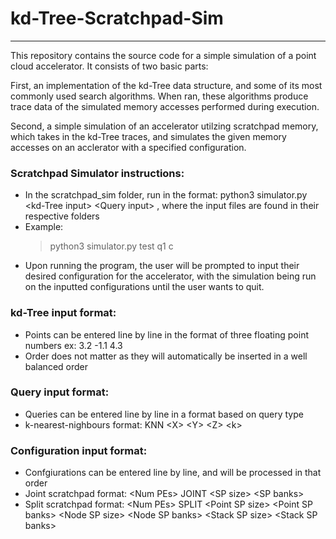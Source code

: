 # kd-Tree-Scratchpad-Sim
---
This repository contains the source code for a simple simulation of a point cloud accelerator. It consists of two basic parts:

First, an implementation of the kd-Tree data structure, and some of its most commonly used search algorithms. When ran, these algorithms produce trace data of the simulated memory accesses performed during execution.    

Second, a simple simulation of an accelerator utilzing scratchpad memory, which takes in the kd-Tree traces, and simulates the given memory accesses on an acclerator with a specified configuration.  



### Scratchpad Simulator instructions:
- In the scratchpad_sim folder, run in the format:
  python3 simulator.py \<kd-Tree input> \<Query input> <Config Input>, where the input files are found in their respective folders  
- Example:  
  > python3 simulator.py test q1 c
- Upon running the program, the user will be prompted to input their desired configuration for the accelerator, with the simulation being run on the inputted    configurations until the user wants to quit.
  
 ### kd-Tree input format:
- Points can be entered line by line in the format of three floating point numbers ex: 3.2 -1.1 4.3  
- Order does not matter as they will automatically be inserted in a well balanced order
  
 ### Query input format:
- Queries can be entered line by line in a format based on query type
- k-nearest-nighbours format: KNN \<X\> \<Y\> \<Z\> \<k\>
  
 ### Configuration input format:
- Confgiurations can be entered line by line, and will be processed in that order
- Joint scratchpad format: \<Num PEs> JOINT \<SP size> \<SP banks>
- Split scratchpad format: \<Num PEs> SPLIT \<Point SP size> \<Point SP banks> \<Node SP size> \<Node SP banks> \<Stack SP size> \<Stack SP banks>
  
  
